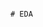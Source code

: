                                                                                                                                            # EDA 
